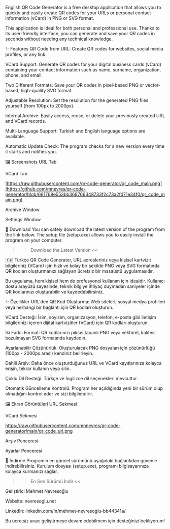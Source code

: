 English
QR Code Generator is a free desktop application that allows you to quickly and easily create QR codes for your URLs or personal contact information (vCard) in PNG or SVG format.

This application is ideal for both personal and professional use. Thanks to its user-friendly interface, you can generate and save your QR codes in seconds without needing any technical knowledge.

✨ Features
QR Code from URL: Create QR codes for websites, social media profiles, or any link.

VCard Support: Generate QR codes for your digital business cards (vCard) containing your contact information such as name, surname, organization, phone, and email.

Two Different Formats: Save your QR codes in pixel-based PNG or vector-based, high-quality SVG format.

Adjustable Resolution: Set the resolution for the generated PNG files yourself (from 100px to 2000px).

Internal Archive: Easily access, reuse, or delete your previously created URL and VCard records.

Multi-Language Support: Turkish and English language options are available.

Automatic Update Check: The program checks for a new version every time it starts and notifies you.

🖼️ Screenshots
URL Tab

VCard Tab

[https://raw.githubusercontent.com/qr-code-generator/qr_code_main.png](https://github.com/mnevres/qr-code-generator/blob/661768e553bb368766348733f2c73a2f471e34f0/qr_code_main.png)

Archive Window

Settings Window

🚀 Download
You can safely download the latest version of the program from the link below. The setup file (setup.exe) allows you to easily install the program on your computer.

>> Download the Latest Version <<

🇹🇷 Türkçe
QR Code Generator, URL adresleriniz veya kişisel kartvizit bilgileriniz (VCard) için hızlı ve kolay bir şekilde PNG veya SVG formatında QR kodları oluşturmanızı sağlayan ücretsiz bir masaüstü uygulamasıdır.

Bu uygulama, hem kişisel hem de profesyonel kullanım için idealdir. Kullanıcı dostu arayüzü sayesinde, teknik bilgiye ihtiyaç duymadan saniyeler içinde QR kodlarınızı oluşturabilir ve kaydedebilirsiniz.

✨ Özellikler
URL'den QR Kod Oluşturma: Web siteleri, sosyal medya profilleri veya herhangi bir bağlantı için QR kodları oluşturun.

VCard Desteği: İsim, soyisim, organizasyon, telefon, e-posta gibi iletişim bilgilerinizi içeren dijital kartvizitler (VCard) için QR kodları oluşturun.

İki Farklı Format: QR kodlarınızı piksel tabanlı PNG veya vektörel, kalitesi bozulmayan SVG formatında kaydedin.

Ayarlanabilir Çözünürlük: Oluşturulacak PNG dosyaları için çözünürlüğü (100px - 2000px arası) kendiniz belirleyin.

Dahili Arşiv: Daha önce oluşturduğunuz URL ve VCard kayıtlarınıza kolayca erişin, tekrar kullanın veya silin.

Çoklu Dil Desteği: Türkçe ve İngilizce dil seçenekleri mevcuttur.

Otomatik Güncelleme Kontrolü: Program her açıldığında yeni bir sürüm olup olmadığını kontrol eder ve sizi bilgilendirir.

🖼️ Ekran Görüntüleri
URL Sekmesi

VCard Sekmesi

https://raw.githubusercontent.com/mnnevres/qr-code-generator/main/qr_code_url.png

Arşiv Penceresi

Ayarlar Penceresi

🚀 İndirme
Programın en güncel sürümünü aşağıdaki bağlantıdan güvenle indirebilirsiniz. Kurulum dosyası (setup.exe), programı bilgisayarınıza kolayca kurmanızı sağlar.

>> En Son Sürümü İndir <<

Geliştirici
Mehmet Nevresoğlu

Website: nevresoglu.net

LinkedIn: linkedin.com/in/mehmet-nevresoglu-bb44341a/

Bu ücretsiz aracı geliştirmeye devam edebilmem için desteğinizi bekliyorum!
